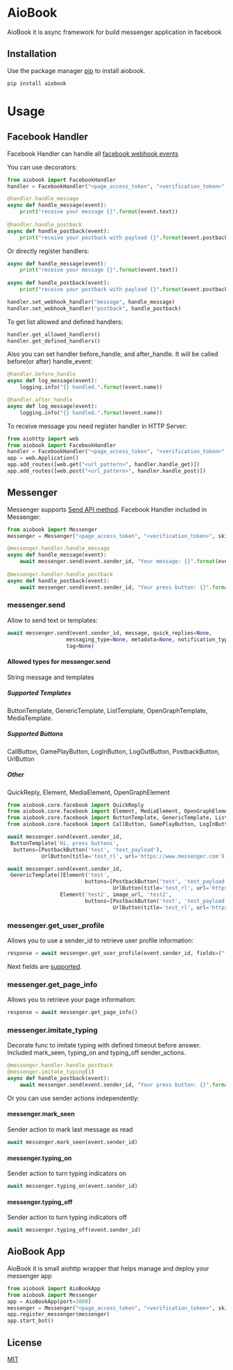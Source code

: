 # AioBook

AioBook it is async framework for build messenger application in facebook

## Installation

Use the package manager [pip](https://pip.pypa.io/en/stable/) to install aiobook.

```bash
pip install aiobook
```

# Usage
## Facebook Handler

Facebook Handler can handle all [facebook webhook events](https://developers.facebook.com/docs/messenger-platform/webhook)

You can use decorators:
```python
from aiobook import FacebookHandler
handler = FacebookHandler("<page_access_token", "<verification_token>", skip_confirm_execution=True)

@handler.handle_message
async def handle_message(event):
    print("receive your message {}".format(event.text))
    
@handler.handle_postback
async def handle_postback(event):
    print("receive your postback with payload {}".format(event.postback))
```
Or directly register handlers:
```python
async def handle_message(event):
    print("receive your message {}".format(event.text))
    
async def handle_postback(event):
    print("receive your postback with payload {}".format(event.postback))

handler.set_webhook_handler("message", handle_message)
handler.set_webhook_handler("postback", handle_postback)
```
To get list allowed and defined handlers:
```python
handler.get_allowed_handlers()
handler.get_defined_handlers()
```
Also you can set handler before_handle, and after_handle. It will be called before(or after) handle_event:
```python
@handler.before_handle
async def log_message(event):
    logging.info("{} handled.".format(event.name))

@handler.after_handle
async def log_message(event):
    logging.info("{} handled.".format(event.name))

```

To receive message you need register handler in HTTP Server:
```python
from aiohttp import web
from aiobook import FacebookHandler
handler = FacebookHandler("<page_access_token", "<verification_token>", skip_confirm_execution=True)
app = web.Application()
app.add_routes([web.get("<url_pattern>", handler.handle_get)])
app.add_routes([web.post("<url_pattern>", handler.handle_post)])
```

## Messenger
Messenger supports [Send API method](https://developers.facebook.com/docs/messenger-platform/reference/send-api).
 Facebook Handler included in Messenger.
```python
from aiobook import Messenger
messenger = Messenger("<page_access_token", "<verification_token>", skip_confirm_execution=True)

@messenger.handler.handle_message
async def handle_message(event):
    await messenger.send(event.sender_id, "Your message: {}".format(event.text))
    
@messenger.handler.handle_postback
async def handle_postback(event):
    await messenger.send(event.sender_id, "Your press button: {}".format(event.postback))
```
### messenger.send
Allow to send text or templates:
```python
await messenger.send(event.sender_id, message, quick_replies=None,
                   messaging_type=None, metadata=None, notification_type=None,
                   tag=None)
```
#### Allowed types for messenger.send
String message and templates
##### Supported Templates
ButtonTemplate, GenericTemplate, ListTemplate, OpenGraphTemplate, MediaTemplate.
##### Supported Buttons
CallButton, GamePlayButton, LogInButton, LogOutButton, PostbackButton, UrlButton
##### Other
QuickReply, Element, MediaElement, OpenGraphElement
```python
from aiobook.core.facebook import QuickReply
from aiobook.core.facebook import Element, MediaElement, OpenGraphElement
from aiobook.core.facebook import ButtonTemplate, GenericTemplate, ListTemplate, OpenGraphTemplate, MediaTemplate
from aiobook.core.facebook import CallButton, GamePlayButton, LogInButton, LogOutButton, PostbackButton, UrlButton

await messenger.send(event.sender_id,
 ButtonTemplate('Hi, press buttons',
  buttons=[PostbackButton('test', 'test_payload'),
           UrlButton(title='test_rl', url='https://www.messenger.com')]))

await messenger.send(event.sender_id,
 GenericTemplate([Element('test',
                         buttons=[PostbackButton('test', 'test_payload'),
                                  UrlButton(title='test_rl', url='https://www.messenger.com')]),
                 Element('test2', image_url, 'test2',
                         buttons=[PostbackButton('test', 'test_payload'),
                                  UrlButton(title='test_rl', url='https://www.messenger.com')])]))

```
### messenger.get_user_profile
Allows you to use a sender_id to retrieve user profile information:
```python
response = await messenger.get_user_profile(event.sender_id, fields=("first_name", "last_name"))
```
Next fields are [supported](https://developers.facebook.com/docs/messenger-platform/identity/user-profile).

### messenger.get_page_info
Allows you to retrieve your page information:
```python
response = await messenger.get_page_info()
```


### messenger.imitate_typing
Decorate func to imitate typing with defined timeout before answer. Included mark_seen, typing_on
and typing_off sender_actions.
```python
@messenger.handler.handle_postback
@messenger.imitate_typing(1)  
async def handle_postback(event):
    await messenger.send(event.sender_id, "Your press button: {}".format(event.postback))
```
Or you can use sender actions independently:
#### messenger.mark_seen
Sender action to mark last message as read
```python
await messenger.mark_seen(event.sender_id)
```
#### messenger.typing_on
Sender action to turn typing indicators on
```python
await messenger.typing_on(event.sender_id)
```
#### messenger.typing_off
Sender action to turn typing indicators off
```python
await messenger.typing_off(event.sender_id)
```


## AioBook App
AioBook it is small aiohttp wrapper that helps manage and deploy your messenger app
```python
from aiobook import AioBookApp
from aiobook import Messenger
app = AioBookApp(port=3000)
messenger = Messenger("<page_access_token", "<verification_token>", skip_confirm_execution=True)
app.register_messenger(messenger)
app.start_bot()
```

## License
[MIT](https://choosealicense.com/licenses/mit/)